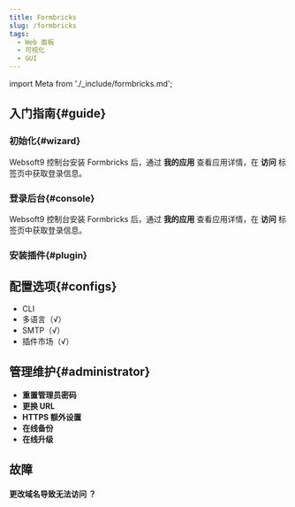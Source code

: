 ```yaml
---
title: Formbricks
slug: /formbricks
tags:
  - Web 面板
  - 可视化
  - GUI
---
```


import Meta from './_include/formbricks.md';

<Meta name="meta" />

## 入门指南{#guide}

### 初始化{#wizard}

Websoft9 控制台安装 Formbricks 后，通过 **我的应用** 查看应用详情，在 **访问** 标签页中获取登录信息。  

### 登录后台{#console}

Websoft9 控制台安装 Formbricks 后，通过 **我的应用** 查看应用详情，在 **访问** 标签页中获取登录信息。  

### 安装插件{#plugin}

## 配置选项{#configs}

- CLI
- 多语言（√）
- SMTP（√）
- 插件市场（√）

## 管理维护{#administrator}

- **重置管理员密码**
- **更换 URL**
- **HTTPS 额外设置**
- **在线备份**
- **在线升级**

## 故障

#### 更改域名导致无法访问 ？